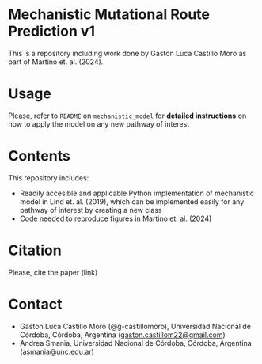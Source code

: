 # Mechanistic Mutational Route Prediction v1
This is a repository including work done by Gaston Luca Castillo Moro as part of Martino et. al. (2024). 
# Usage
Please, refer to `README` on `mechanistic_model` for **detailed instructions** on how to apply the model on any new pathway of interest
# Contents
This repository includes: 
- Readily accesible and applicable Python implementation of mechanistic model in Lind et. al. (2019), which can be implemented easily for any pathway of interest by creating a new class 
- Code needed to reproduce figures in Martino et. al. (2024)
# Citation
Please, cite the paper (link)
# Contact
- Gaston Luca Castillo Moro (@g-castillomoro), Universidad Nacional de Córdoba, Córdoba, Argentina (gaston.castillom22@gmail.com)
- Andrea Smania, Universidad Nacional de Córdoba, Córdoba, Argentina (asmania@unc.edu.ar)
